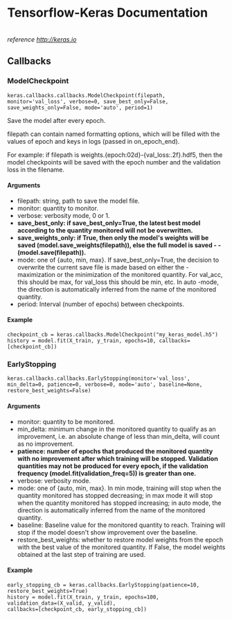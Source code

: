 # Tensorflow-Keras Documentation
<i><br> reference http://keras.io </br></i>
## Callbacks
  
### ModelCheckpoint

```
keras.callbacks.callbacks.ModelCheckpoint(filepath, monitor='val_loss', verbose=0, save_best_only=False, save_weights_only=False, mode='auto', period=1)
```

Save the model after every epoch.

filepath can contain named formatting options, which will be filled with the values of epoch and keys in logs (passed in on_epoch_end).

For example: if filepath is weights.{epoch:02d}-{val_loss:.2f}.hdf5, then the model checkpoints will be saved with the epoch number and the validation loss in the filename.

#### Arguments

- filepath: string, path to save the model file.
- monitor: quantity to monitor.
- verbose: verbosity mode, 0 or 1.
- <strong>save_best_only: if save_best_only=True, the latest best model according to the quantity monitored will not be overwritten.
- save_weights_only: if True, then only the model's weights will be saved (model.save_weights(filepath)), else the full model is saved - -(model.save(filepath)).</strong>
- mode: one of {auto, min, max}. If save_best_only=True, the decision to overwrite the current save file is made based on either the - maximization or the minimization of the monitored quantity. For val_acc, this should be max, for val_loss this should be min, etc. In auto -mode, the direction is automatically inferred from the name of the monitored quantity.
- period: Interval (number of epochs) between checkpoints.

#### Example 

```
checkpoint_cb = keras.callbacks.ModelCheckpoint("my_keras_model.h5")
history = model.fit(X_train, y_train, epochs=10, callbacks=[checkpoint_cb])
```

### EarlyStopping

```
keras.callbacks.callbacks.EarlyStopping(monitor='val_loss', min_delta=0, patience=0, verbose=0, mode='auto', baseline=None, restore_best_weights=False)
```

#### Arguments

- monitor: quantity to be monitored.
- min_delta: minimum change in the monitored quantity to qualify as an improvement, i.e. an absolute change of less than min_delta, will count as no improvement.
- <strong>patience: number of epochs that produced the monitored quantity with no improvement after which training will be stopped. Validation quantities may not be produced for every epoch, if the validation frequency (model.fit(validation_freq=5)) is greater than one. </strong>
- verbose: verbosity mode.
- mode: one of {auto, min, max}. In min mode, training will stop when the quantity monitored has stopped decreasing; in max mode it will stop when the quantity monitored has stopped increasing; in auto mode, the direction is automatically inferred from the name of the monitored quantity.
- baseline: Baseline value for the monitored quantity to reach. Training will stop if the model doesn't show improvement over the baseline.
- restore_best_weights: whether to restore model weights from the epoch with the best value of the monitored quantity. If False, the model weights obtained at the last step of training are used.

#### Example 

```
early_stopping_cb = keras.callbacks.EarlyStopping(patience=10,
restore_best_weights=True)
history = model.fit(X_train, y_train, epochs=100,
validation_data=(X_valid, y_valid),
callbacks=[checkpoint_cb, early_stopping_cb])
```

	
